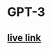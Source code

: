 <h1> GPT-3 </h1>
<h2>
    <a href='https://gpt-3ree.netlify.app' target='blank'> live link </a>
</h2>
